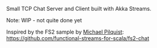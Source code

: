 Small TCP Chat Server and Client built with Akka Streams.

Note: WIP - not quite done yet

Inspired by the FS2 sample by [Michael Pilquist](https://github.com/mpilquist): https://github.com/functional-streams-for-scala/fs2-chat
